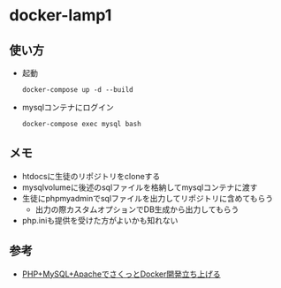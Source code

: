 # docker-lamp1


## 使い方
- 起動
  ```
  docker-compose up -d --build
  ```
- mysqlコンテナにログイン
  ```
  docker-compose exec mysql bash
  ```


## メモ
- htdocsに生徒のリポジトリをcloneする
- mysqlvolumeに後述のsqlファイルを格納してmysqlコンテナに渡す
- 生徒にphpmyadminでsqlファイルを出力してリポジトリに含めてもらう
  - 出力の際カスタムオプションでDB生成から出力してもらう
- php.iniも提供を受けた方がよいかも知れない


## 参考
- [PHP+MySQL+ApacheでさくっとDocker開発立ち上げる][link1]


[link1]:https://qiita.com/wakanayoshizawa/items/9ed771842a4e4b05efb5